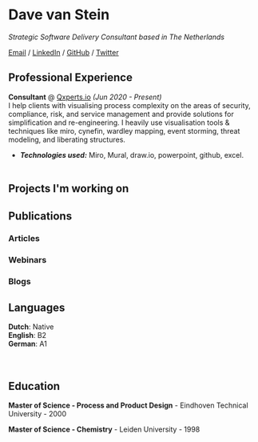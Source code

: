 # Dave van Stein

_Strategic Software Delivery Consultant based in The Netherlands_ <br>

[Email](mailto:dvanstein@qxperts.io) / [LinkedIn](https://www.linkedin.com/in/dvstein/) / [GitHub](https://github.com/davevs/) / [Twitter](https://twitter.com/Dave_von_S/) 

## Professional Experience

**Consultant** @ [Qxperts.io](https://qxperts.io/) _(Jun 2020 - Present)_ <br>
I help clients with visualising process complexity on the areas of security, compliance, risk, and service management and provide solutions for simplification and re-engineering. I heavily use visualisation tools & techniques like miro, cynefin, wardley mapping, event storming, threat modeling, and liberating structures.
  - **_Technologies used:_** Miro, Mural, draw.io, powerpoint, github, excel.
<br><br>

   
## Projects I'm working on

## Publications
    
### Articles

### Webinars

### Blogs

## Languages

**Dutch**: Native <br>
**English**: B2 <br>
**German**: A1 <br>
<br><br>

## Education

**Master of Science - Process and Product Design** - Eindhoven Technical University - 2000<br>

**Master of Science - Chemistry** - Leiden University - 1998<br>
